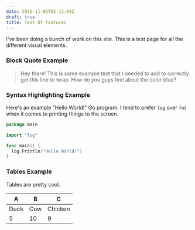 ```yaml
---
date: 2016-11-02T02:13:04Z
draft: true
title: Test Of Features
---
```


<amp-img src="/apocalyptic-sf-small.jpg" width="1920" height="1440" layout="responsive">
</amp-img>

I've been doing a bunch of work on this site. This is a test page for all the
different visual elements.

### Block Quote Example

> Hey there! This is some example text that I needed to add to correctly get
> this line to wrap. How do you guys feel about the color blue?

### Syntax Highlighting Example

Here's an example "Hello World!" Go program. I tend to prefer `log` over `fmt`
when it comes to printing things to the screen.

```go
package main

import "log"

func main() {
  log.Println("Hello World!")
}
```

### Tables Example

Tables are pretty cool.

 A    | B   | C
 ---- | --- | ---
 Duck | Cow | Chicken
 5    | 10  | 9

